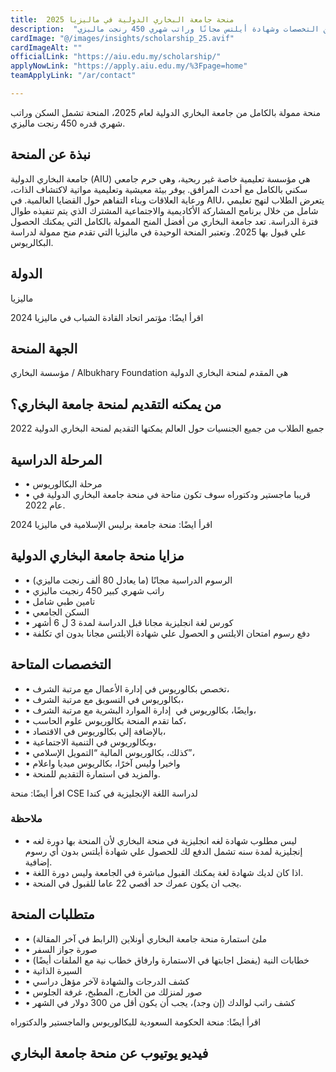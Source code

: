 ```yaml
---
title:  منحة جامعة البخاري الدولية في ماليزيا 2025 
description:  "منحة ممولة بالكامل في جامعة البخاري الدولية في ماليزيا في العديد من التخصصات وشهادة أيلتس مجانًا وراتب شهري 450 رنجت ماليزي." 
cardImage: "@/images/insights/scholarship_25.avif" 
cardImageAlt: "" 
officialLink: "https://aiu.edu.my/scholarship/" 
applyNowLink: "https://apply.aiu.edu.my/%3Fpage=home" 
teamApplyLink: "/ar/contact"

---
```


منحة ممولة بالكامل من جامعة البخاري الدولية لعام 2025، المنحة تشمل السكن وراتب شهري قدره 450 رنجت ماليزي.

## نبذة عن المنحة

جامعة البخاري الدولية (AIU) هي مؤسسة تعليمية خاصة غير ربحية، وهي حرم جامعي سكني بالكامل مع أحدث المرافق. يوفر بيئة معيشية وتعليمية مواتية لاكتشاف الذات، ورعاية العلاقات وبناء التفاهم حول القضايا العالمية. في AIU، يتعرض الطلاب لنهج تعليمي شامل من خلال برنامج المشاركة الأكاديمية والاجتماعية المشترك الذي يتم تنفيذه طوال فترة الدراسة. تعد جامعة البخاري من أفضل المنح الممولة بالكامل التي يمكنك الحصول علي قبول بها 2025. وتعتبر المنحة الوحيدة في ماليزيا التي تقدم منح ممولة لدراسة البكالريوس.

## الدولة

ماليزيا

اقرأ ايضًا: مؤتمر اتحاد القادة الشباب في ماليزيا 2024

## الجهة المنحة

مؤسسة البخاري / Albukhary Foundation هي المقدم لمنحة البخاري الدولية

## من يمكنه التقديم لمنحة جامعة البخاري؟

جميع الطلاب من جميع الجنسيات حول العالم يمكنها التقديم لمنحة البخاري الدولية 2022

## المرحلة الدراسية

- • مرحلة البكالوريوس
- • قريبا ماجستير ودكتوراه سوف تكون متاحة في منحة جامعة البخاري الدولية في عام 2022.

اقرأ ايضًا: منحة جامعة برليس الإسلامية في ماليزيا 2024

## مزايا منحة جامعة البخاري الدولية

- • الرسوم الدراسية مجانًا (ما يعادل 80 ألف رنجت ماليزي)
- • راتب شهري كبير 450 رنجيت ماليزي
- • تامين طبي شامل
- • السكن الجامعي
- • كورس لغة انجليزية مجانا قبل الدراسة لمدة 3 ل 6 أشهر
- • دفع رسوم امتحان الايلتس و الحصول علي شهادة الايلتس مجانا بدون اي تكلفة

## التخصصات المتاحة

- • تخصص بكالوريوس في إدارة الأعمال مع مرتبة الشرف،
- • بكالوريوس في التسويق مع مرتبة الشرف،
- • وايضًا، بكالوريوس في  إدارة الموارد البشرية مع مرتبة الشرف،
- • كما تقدم المنحة بكالوريوس علوم الحاسب،
- • بالإضافة إلي بكالوريوس في الاقتصاد،
- • وبكالوريوس في التنمية الاجتماعية،
- • كذلك، بكالوريوس المالية “التمويل الإسلامي”،
- • واخيرا وليس آخرًا، بكالريوس ميديا واعلام
- • والمزيد في استمارة التقديم للمنحة.

اقرأ ايضًا: منحة CSE لدراسة اللغة الإنجليزية في كندا

### ملاحظة

- • ليس مطلوب شهادة لغه انجليزية في منحة البخاري لأن المنحة بها دورة لغه إنجليزية لمدة سنه تشمل الدفع لك للحصول علي شهادة أيلتس بدون أي رسوم إضافية.
- • اذا كان لديك شهادة لغة يمكنك القبول مباشرة في الجامعة وليس دورة اللغة.
- • يجب ان يكون عمرك حد أقصي 22 عاما للقبول في المنحة.

## متطلبات المنحة

- • ملئ استمارة منحة جامعة البخاري أونلاين (الرابط في آخر المقالة)
- • صورة جواز السفر
- • خطابات النية (يفضل اجابتها في الاستمارة وارفاق خطاب نية مع الملفات أيضًا)
- • السيرة الذاتية
- • كشف الدرجات والشهادة لآخر مؤهل دراسي
- • صور لمنزلك من الخارج، المطبخ، غرفة الجلوس
- • كشف راتب لوالدك (إن وجد)، يجب أن يكون أقل من 300 دولار في الشهر

اقرأ ايضًا: منحة الحكومة السعودية للبكالوريوس والماجستير والدكتوراه

## فيديو يوتيوب عن منحة جامعة البخاري

